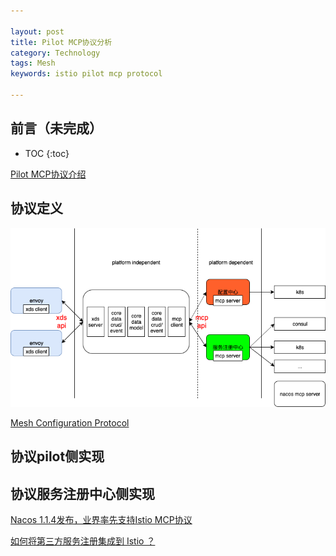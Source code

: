 ```yaml
---

layout: post
title: Pilot MCP协议分析
category: Technology
tags: Mesh
keywords: istio pilot mcp protocol

---
```


## 前言（未完成）

* TOC
{:toc}

[Pilot MCP协议介绍](https://nacos.io/zh-cn/blog/pilot%20mcp.html)

## 协议定义

![](/public/upload/mesh/pilot_protocol_overview.png)

[Mesh Configuration Protocol](https://github.com/istio/api/tree/master/mcp)

## 协议pilot侧实现

## 协议服务注册中心侧实现

[Nacos 1.1.4发布，业界率先支持Istio MCP协议](https://nacos.io/zh-cn/blog/nacos%201.1.4.html)

[如何将第三方服务注册集成到 Istio ？](https://mp.weixin.qq.com/s/EJMk0tcJ457iKNMFbmi3jQ)



